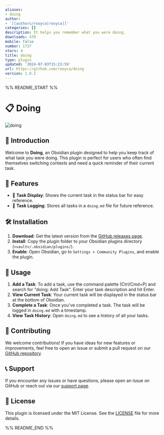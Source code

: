 ```yaml
---
aliases:
- doing
author:
- '[[authors/rooyca|rooyca]]'
categories: []
description: It helps you remember what you were doing.
downloads: 470
mobile: false
number: 1737
stars: 4
title: doing
type: plugin
updated: '2024-07-03T15:23:59'
url: https://github.com/rooyca/doing
version: 1.0.2
---
```


%% README_START %%

# 📋 Doing

![doing](https://raw.githubusercontent.com/rooyca/doing/HEAD/doing.jpg)

## 🎉 Introduction

Welcome to **Doing**, an Obsidian plugin designed to help you keep track of what task you were doing. This plugin is perfect for users who often find themselves switching contexts and need a quick reminder of their current task.

## 🚀 Features

- 📌 **Task Display**: Shows the current task in the status bar for easy reference.
- 📝 **Task Logging**: Stores all tasks in a `doing.md` file for future reference.

## 🛠️ Installation

1. **Download**: Get the latest version from the [GitHub releases page](https://github.com/rooyca/doing/releases).
2. **Install**: Copy the plugin folder to your Obsidian plugins directory (`<vault>/.obsidian/plugins/`).
3. **Enable**: Open Obsidian, go to `Settings > Community Plugins`, and enable the plugin.

## 📖 Usage

1. **Add a Task**: To add a task, use the command palette (Ctrl/Cmd+P) and search for "doing: Add Task". Enter your task description and hit Enter.
2. **View Current Task**: Your current task will be displayed in the status bar at the bottom of Obsidian.
3. **Complete a Task**: Once you've completed a task. The task will be logged in `doing.md` with a timestamp.
4. **View Task History**: Open `doing.md` to see a history of all your tasks.

## 🌟 Contributing

We welcome contributions! If you have ideas for new features or improvements, feel free to open an issue or submit a pull request on our [GitHub repository](https://github.com/rooyca/doing).

## 📞 Support

If you encounter any issues or have questions, please open an issue on GitHub or reach out via our [support page](https://github.com/rooyca/doing/issues).

## 📝 License

This plugin is licensed under the MIT License. See the [LICENSE](https://github.com/rooyca/doing/blob/main/LICENSE) file for more details.

%% README_END %%